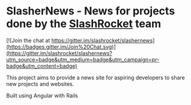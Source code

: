 # SlasherNews - News for projects done by the [SlashRocket](https://slashrocket.io/) team

[![Join the chat at https://gitter.im/slashrocket/slashernews](https://badges.gitter.im/Join%20Chat.svg)](https://gitter.im/slashrocket/slashernews?utm_source=badge&utm_medium=badge&utm_campaign=pr-badge&utm_content=badge)

This project aims to provide a news site for aspiring developers to share new projects and websites. 

Built using Angular with Rails


